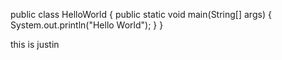 public class HelloWorld {
    public static void main(String[] args) {
        System.out.println("Hello World");
    }
}

this is justin 